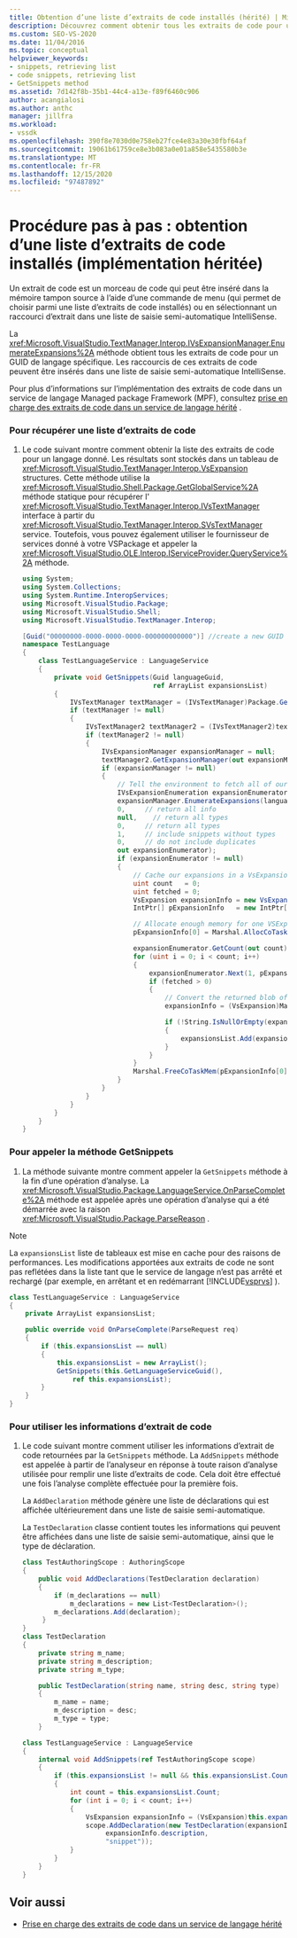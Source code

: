 ```yaml
---
title: Obtention d’une liste d’extraits de code installés (hérité) | Microsoft Docs
description: Découvrez comment obtenir tous les extraits de code pour un GUID de langage spécifique. Les raccourcis de ces extraits de code peuvent être insérés dans une liste de saisie semi-automatique IntelliSense.
ms.custom: SEO-VS-2020
ms.date: 11/04/2016
ms.topic: conceptual
helpviewer_keywords:
- snippets, retrieving list
- code snippets, retrieving list
- GetSnippets method
ms.assetid: 7d142f8b-35b1-44c4-a13e-f89f6460c906
author: acangialosi
ms.author: anthc
manager: jillfra
ms.workload:
- vssdk
ms.openlocfilehash: 390f8e7030d0e758eb27fce4e83a30e30fbf64af
ms.sourcegitcommit: 19061b61759ce8e3b083a0e01a858e5435580b3e
ms.translationtype: MT
ms.contentlocale: fr-FR
ms.lasthandoff: 12/15/2020
ms.locfileid: "97487892"
---
```

# <a name="walkthrough-getting-a-list-of-installed-code-snippets-legacy-implementation"></a>Procédure pas à pas : obtention d’une liste d’extraits de code installés (implémentation héritée)
Un extrait de code est un morceau de code qui peut être inséré dans la mémoire tampon source à l’aide d’une commande de menu (qui permet de choisir parmi une liste d’extraits de code installés) ou en sélectionnant un raccourci d’extrait dans une liste de saisie semi-automatique IntelliSense.

 La <xref:Microsoft.VisualStudio.TextManager.Interop.IVsExpansionManager.EnumerateExpansions%2A> méthode obtient tous les extraits de code pour un GUID de langage spécifique. Les raccourcis de ces extraits de code peuvent être insérés dans une liste de saisie semi-automatique IntelliSense.

 Pour plus d’informations sur l’implémentation des extraits de code dans un service de langage Managed package Framework (MPF), consultez [prise en charge des extraits de code dans un service de langage hérité](../../extensibility/internals/support-for-code-snippets-in-a-legacy-language-service.md) .

### <a name="to-retrieve-a-list-of-code-snippets"></a>Pour récupérer une liste d’extraits de code

1. Le code suivant montre comment obtenir la liste des extraits de code pour un langage donné. Les résultats sont stockés dans un tableau de <xref:Microsoft.VisualStudio.TextManager.Interop.VsExpansion> structures. Cette méthode utilise la <xref:Microsoft.VisualStudio.Shell.Package.GetGlobalService%2A> méthode statique pour récupérer l' <xref:Microsoft.VisualStudio.TextManager.Interop.IVsTextManager> interface à partir du <xref:Microsoft.VisualStudio.TextManager.Interop.SVsTextManager> service. Toutefois, vous pouvez également utiliser le fournisseur de services donné à votre VSPackage et appeler la <xref:Microsoft.VisualStudio.OLE.Interop.IServiceProvider.QueryService%2A> méthode.

    ```csharp
    using System;
    using System.Collections;
    using System.Runtime.InteropServices;
    using Microsoft.VisualStudio.Package;
    using Microsoft.VisualStudio.Shell;
    using Microsoft.VisualStudio.TextManager.Interop;

    [Guid("00000000-0000-0000-0000-000000000000")] //create a new GUID for the language service
    namespace TestLanguage
    {
        class TestLanguageService : LanguageService
        {
            private void GetSnippets(Guid languageGuid,
                                     ref ArrayList expansionsList)
            {
                IVsTextManager textManager = (IVsTextManager)Package.GetGlobalService(typeof(SVsTextManager));
                if (textManager != null)
                {
                    IVsTextManager2 textManager2 = (IVsTextManager2)textManager;
                    if (textManager2 != null)
                    {
                        IVsExpansionManager expansionManager = null;
                        textManager2.GetExpansionManager(out expansionManager);
                        if (expansionManager != null)
                        {
                            // Tell the environment to fetch all of our snippets.
                            IVsExpansionEnumeration expansionEnumerator = null;
                            expansionManager.EnumerateExpansions(languageGuid,
                            0,     // return all info
                            null,    // return all types
                            0,     // return all types
                            1,     // include snippets without types
                            0,     // do not include duplicates
                            out expansionEnumerator);
                            if (expansionEnumerator != null)
                            {
                                // Cache our expansions in a VsExpansion array
                                uint count   = 0;
                                uint fetched = 0;
                                VsExpansion expansionInfo = new VsExpansion();
                                IntPtr[] pExpansionInfo   = new IntPtr[1];

                                // Allocate enough memory for one VSExpansion structure. This memory is filled in by the Next method.
                                pExpansionInfo[0] = Marshal.AllocCoTaskMem(Marshal.SizeOf(expansionInfo));

                                expansionEnumerator.GetCount(out count);
                                for (uint i = 0; i < count; i++)
                                {
                                    expansionEnumerator.Next(1, pExpansionInfo, out fetched);
                                    if (fetched > 0)
                                    {
                                        // Convert the returned blob of data into a structure that can be read in managed code.
                                        expansionInfo = (VsExpansion)Marshal.PtrToStructure(pExpansionInfo[0], typeof(VsExpansion));

                                        if (!String.IsNullOrEmpty(expansionInfo.shortcut))
                                        {
                                            expansionsList.Add(expansionInfo);
                                        }
                                    }
                                }
                                Marshal.FreeCoTaskMem(pExpansionInfo[0]);
                            }
                        }
                    }
                }
            }
        }
    }
    ```

### <a name="to-call-the-getsnippets-method"></a>Pour appeler la méthode GetSnippets

1. La méthode suivante montre comment appeler la `GetSnippets` méthode à la fin d’une opération d’analyse. La <xref:Microsoft.VisualStudio.Package.LanguageService.OnParseComplete%2A> méthode est appelée après une opération d’analyse qui a été démarrée avec la raison <xref:Microsoft.VisualStudio.Package.ParseReason> .

> [!NOTE]
> La `expansionsList` liste de tableaux est mise en cache pour des raisons de performances. Les modifications apportées aux extraits de code ne sont pas reflétées dans la liste tant que le service de langage n’est pas arrêté et rechargé (par exemple, en arrêtant et en redémarrant [!INCLUDE[vsprvs](../../code-quality/includes/vsprvs_md.md)] ).

```csharp
class TestLanguageService : LanguageService
{
    private ArrayList expansionsList;

    public override void OnParseComplete(ParseRequest req)
    {
        if (this.expansionsList == null)
        {
            this.expansionsList = new ArrayList();
            GetSnippets(this.GetLanguageServiceGuid(),
                ref this.expansionsList);
        }
    }
}
```

### <a name="to-use-the-snippet-information"></a>Pour utiliser les informations d’extrait de code

1. Le code suivant montre comment utiliser les informations d’extrait de code retournées par la `GetSnippets` méthode. La `AddSnippets` méthode est appelée à partir de l’analyseur en réponse à toute raison d’analyse utilisée pour remplir une liste d’extraits de code. Cela doit être effectué une fois l’analyse complète effectuée pour la première fois.

     La `AddDeclaration` méthode génère une liste de déclarations qui est affichée ultérieurement dans une liste de saisie semi-automatique.

     La `TestDeclaration` classe contient toutes les informations qui peuvent être affichées dans une liste de saisie semi-automatique, ainsi que le type de déclaration.

    ```csharp
    class TestAuthoringScope : AuthoringScope
    {
        public void AddDeclarations(TestDeclaration declaration)
        {
            if (m_declarations == null)
                m_declarations = new List<TestDeclaration>();
            m_declarations.Add(declaration);
         }
    }
    class TestDeclaration
    {
        private string m_name;
        private string m_description;
        private string m_type;

        public TestDeclaration(string name, string desc, string type)
        {
            m_name = name;
            m_description = desc;
            m_type = type;
        }

    class TestLanguageService : LanguageService
    {
        internal void AddSnippets(ref TestAuthoringScope scope)
        {
            if (this.expansionsList != null && this.expansionsList.Count > 0)
            {
                int count = this.expansionsList.Count;
                for (int i = 0; i < count; i++)
                {
                    VsExpansion expansionInfo = (VsExpansion)this.expansionsList[i];
                    scope.AddDeclaration(new TestDeclaration(expansionInfo.title,
                         expansionInfo.description,
                         "snippet"));
                }
            }
        }
    }

    ```

## <a name="see-also"></a>Voir aussi
- [Prise en charge des extraits de code dans un service de langage hérité](../../extensibility/internals/support-for-code-snippets-in-a-legacy-language-service.md)
